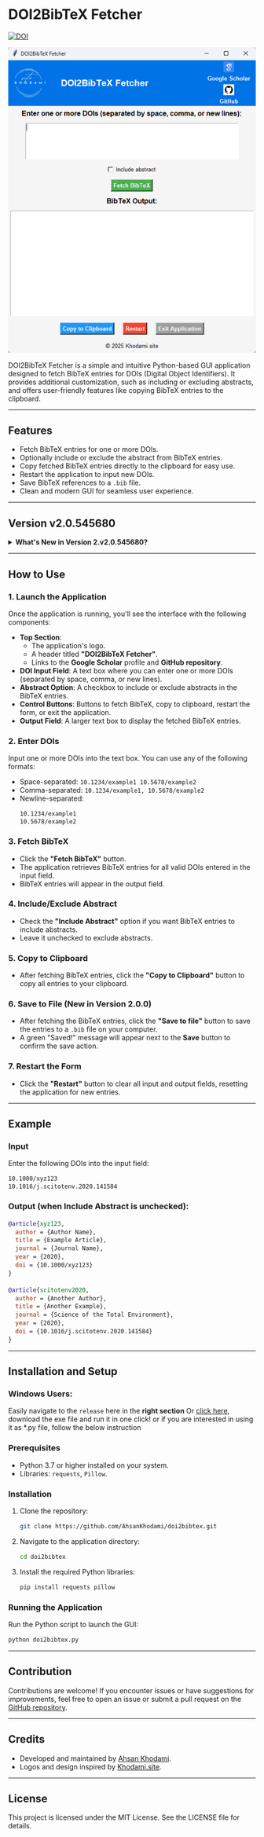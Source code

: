 
# DOI2BibTeX Fetcher

[![DOI](https://zenodo.org/badge/912144751.svg)](https://doi.org/10.5281/zenodo.14599850)

![DOI2BibTeX Fetcher](https://raw.githubusercontent.com/AhsanKhodami/doi2bibtex/refs/heads/main/mainapplication.png)

DOI2BibTeX Fetcher is a simple and intuitive Python-based GUI application designed to fetch BibTeX entries for DOIs (Digital Object Identifiers). It provides additional customization, such as including or excluding abstracts, and offers user-friendly features like copying BibTeX entries to the clipboard.

---

## Features

- Fetch BibTeX entries for one or more DOIs.
- Optionally include or exclude the abstract from BibTeX entries.
- Copy fetched BibTeX entries directly to the clipboard for easy use.
- Restart the application to input new DOIs.
- Save BibTeX references to a `.bib` file.
- Clean and modern GUI for seamless user experience.

---

## Version v2.0.545680

<details>
  <summary><strong>What's New in Version 2.v2.0.545680?</strong></summary>
  <font color="green">This version is tested and working with standalone Windows executable file.</font>

  
### New Features:
- **Save BibTeX References**: You can now save the fetched BibTeX entries to a `.bib` file, which is useful for managing your references.
- **Improved GUI**: The buttons are better aligned, making the user experience more intuitive.
- **Save Confirmation**: When you save your BibTeX entries, a green "Saved!" message will be displayed next to the Save button to confirm the action.

</details>

---

## How to Use

### 1. Launch the Application
Once the application is running, you'll see the interface with the following components:
- **Top Section**:
  - The application's logo.
  - A header titled **"DOI2BibTeX Fetcher"**.
  - Links to the **Google Scholar** profile and **GitHub repository**.
- **DOI Input Field**: A text box where you can enter one or more DOIs (separated by space, comma, or new lines).
- **Abstract Option**: A checkbox to include or exclude abstracts in the BibTeX entries.
- **Control Buttons**: Buttons to fetch BibTeX, copy to clipboard, restart the form, or exit the application.
- **Output Field**: A larger text box to display the fetched BibTeX entries.

### 2. Enter DOIs
Input one or more DOIs into the text box. You can use any of the following formats:
- Space-separated: `10.1234/example1 10.5678/example2`
- Comma-separated: `10.1234/example1, 10.5678/example2`
- Newline-separated:
  ```
  10.1234/example1
  10.5678/example2
  ```

### 3. Fetch BibTeX
- Click the **"Fetch BibTeX"** button.
- The application retrieves BibTeX entries for all valid DOIs entered in the input field.
- BibTeX entries will appear in the output field.

### 4. Include/Exclude Abstract
- Check the **"Include Abstract"** option if you want BibTeX entries to include abstracts.
- Leave it unchecked to exclude abstracts.

### 5. Copy to Clipboard
- After fetching BibTeX entries, click the **"Copy to Clipboard"** button to copy all entries to your clipboard.

### 6. Save to File (New in Version 2.0.0)
- After fetching the BibTeX entries, click the **"Save to file"** button to save the entries to a `.bib` file on your computer.
- A green "Saved!" message will appear next to the **Save** button to confirm the save action.

### 7. Restart the Form
- Click the **"Restart"** button to clear all input and output fields, resetting the application for new entries.

---

## Example

### Input
Enter the following DOIs into the input field:
```
10.1000/xyz123
10.1016/j.scitotenv.2020.141584
```

### Output (when **Include Abstract** is unchecked):
```bibtex
@article{xyz123,
  author = {Author Name},
  title = {Example Article},
  journal = {Journal Name},
  year = {2020},
  doi = {10.1000/xyz123}
}

@article{scitotenv2020,
  author = {Another Author},
  title = {Another Example},
  journal = {Science of the Total Environment},
  year = {2020},
  doi = {10.1016/j.scitotenv.2020.141584}
}
```

---

## Installation and Setup

### Windows Users:
Easily navigate to the `release` here in the **right section** Or [click here](https://github.com/AhsanKhodami/doi2bibtex/releases/), download the exe file and run it in one click! or if you are interested in using it as *.py file, follow the below instruction

### Prerequisites
- Python 3.7 or higher installed on your system.
- Libraries: `requests`, `Pillow`.

### Installation
1. Clone the repository:
   ```bash
   git clone https://github.com/AhsanKhodami/doi2bibtex.git
   ```
2. Navigate to the application directory:
   ```bash
   cd doi2bibtex
   ```
3. Install the required Python libraries:
   ```bash
   pip install requests pillow
   ```

### Running the Application
Run the Python script to launch the GUI:
```bash
python doi2bibtex.py
```

---

## Contribution

Contributions are welcome! If you encounter issues or have suggestions for improvements, feel free to open an issue or submit a pull request on the [GitHub repository](https://github.com/AhsanKhodami/doi2bibtex).

---

## Credits

- Developed and maintained by [Ahsan Khodami](https://khodami.site).
- Logos and design inspired by [Khodami.site](https://khodami.site).

---

## License

This project is licensed under the MIT License. See the LICENSE file for details.